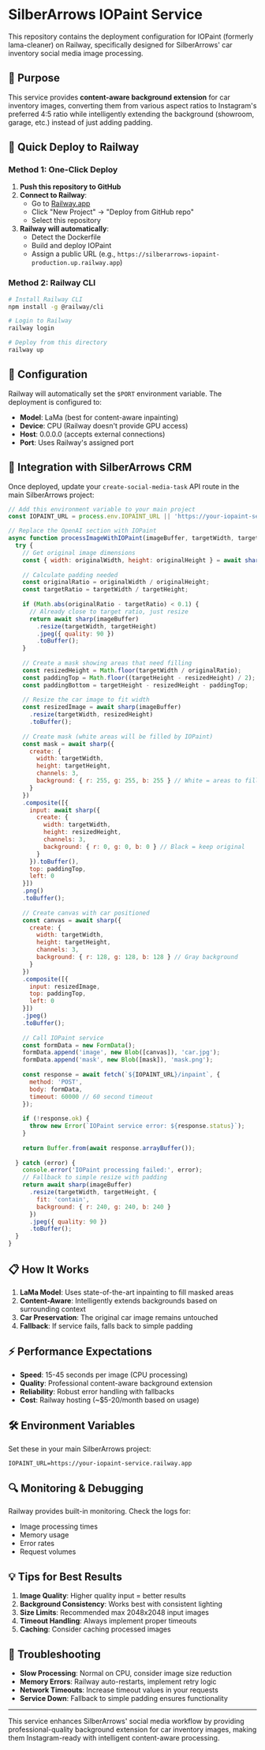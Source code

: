 # SilberArrows IOPaint Service

This repository contains the deployment configuration for IOPaint (formerly lama-cleaner) on Railway, specifically designed for SilberArrows' car inventory social media image processing.

## 🎯 Purpose

This service provides **content-aware background extension** for car inventory images, converting them from various aspect ratios to Instagram's preferred 4:5 ratio while intelligently extending the background (showroom, garage, etc.) instead of just adding padding.

## 🚀 Quick Deploy to Railway

### Method 1: One-Click Deploy

1. **Push this repository to GitHub**
2. **Connect to Railway**:
   - Go to [Railway.app](https://railway.app)
   - Click "New Project" → "Deploy from GitHub repo"
   - Select this repository
3. **Railway will automatically**:
   - Detect the Dockerfile
   - Build and deploy IOPaint
   - Assign a public URL (e.g., `https://silberarrows-iopaint-production.up.railway.app`)

### Method 2: Railway CLI

```bash
# Install Railway CLI
npm install -g @railway/cli

# Login to Railway
railway login

# Deploy from this directory
railway up
```

## 🔧 Configuration

Railway will automatically set the `$PORT` environment variable. The deployment is configured to:

- **Model**: LaMa (best for content-aware inpainting)
- **Device**: CPU (Railway doesn't provide GPU access)
- **Host**: 0.0.0.0 (accepts external connections)
- **Port**: Uses Railway's assigned port

## 🔄 Integration with SilberArrows CRM

Once deployed, update your `create-social-media-task` API route in the main SilberArrows project:

```javascript
// Add this environment variable to your main project
const IOPAINT_URL = process.env.IOPAINT_URL || 'https://your-iopaint-service.railway.app';

// Replace the OpenAI section with IOPaint
async function processImageWithIOPaint(imageBuffer, targetWidth, targetHeight) {
  try {
    // Get original image dimensions
    const { width: originalWidth, height: originalHeight } = await sharp(imageBuffer).metadata();
    
    // Calculate padding needed
    const originalRatio = originalWidth / originalHeight;
    const targetRatio = targetWidth / targetHeight;
    
    if (Math.abs(originalRatio - targetRatio) < 0.1) {
      // Already close to target ratio, just resize
      return await sharp(imageBuffer)
        .resize(targetWidth, targetHeight)
        .jpeg({ quality: 90 })
        .toBuffer();
    }
    
    // Create a mask showing areas that need filling
    const resizedHeight = Math.floor(targetWidth / originalRatio);
    const paddingTop = Math.floor((targetHeight - resizedHeight) / 2);
    const paddingBottom = targetHeight - resizedHeight - paddingTop;
    
    // Resize the car image to fit width
    const resizedImage = await sharp(imageBuffer)
      .resize(targetWidth, resizedHeight)
      .toBuffer();
    
    // Create mask (white areas will be filled by IOPaint)
    const mask = await sharp({
      create: {
        width: targetWidth,
        height: targetHeight,
        channels: 3,
        background: { r: 255, g: 255, b: 255 } // White = areas to fill
      }
    })
    .composite([{
      input: await sharp({
        create: {
          width: targetWidth,
          height: resizedHeight,
          channels: 3,
          background: { r: 0, g: 0, b: 0 } // Black = keep original
        }
      }).toBuffer(),
      top: paddingTop,
      left: 0
    }])
    .png()
    .toBuffer();
    
    // Create canvas with car positioned
    const canvas = await sharp({
      create: {
        width: targetWidth,
        height: targetHeight,
        channels: 3,
        background: { r: 128, g: 128, b: 128 } // Gray background
      }
    })
    .composite([{
      input: resizedImage,
      top: paddingTop,
      left: 0
    }])
    .jpeg()
    .toBuffer();
    
    // Call IOPaint service
    const formData = new FormData();
    formData.append('image', new Blob([canvas]), 'car.jpg');
    formData.append('mask', new Blob([mask]), 'mask.png');
    
    const response = await fetch(`${IOPAINT_URL}/inpaint`, {
      method: 'POST',
      body: formData,
      timeout: 60000 // 60 second timeout
    });
    
    if (!response.ok) {
      throw new Error(`IOPaint service error: ${response.status}`);
    }
    
    return Buffer.from(await response.arrayBuffer());
    
  } catch (error) {
    console.error('IOPaint processing failed:', error);
    // Fallback to simple resize with padding
    return await sharp(imageBuffer)
      .resize(targetWidth, targetHeight, {
        fit: 'contain',
        background: { r: 240, g: 240, b: 240 }
      })
      .jpeg({ quality: 90 })
      .toBuffer();
  }
}
```

## 📋 How It Works

1. **LaMa Model**: Uses state-of-the-art inpainting to fill masked areas
2. **Content-Aware**: Intelligently extends backgrounds based on surrounding context
3. **Car Preservation**: The original car image remains untouched
4. **Fallback**: If service fails, falls back to simple padding

## ⚡ Performance Expectations

- **Speed**: 15-45 seconds per image (CPU processing)
- **Quality**: Professional content-aware background extension
- **Reliability**: Robust error handling with fallbacks
- **Cost**: Railway hosting (~$5-20/month based on usage)

## 🛠 Environment Variables

Set these in your main SilberArrows project:

```
IOPAINT_URL=https://your-iopaint-service.railway.app
```

## 🔍 Monitoring & Debugging

Railway provides built-in monitoring. Check the logs for:

- Image processing times
- Memory usage
- Error rates
- Request volumes

## 💡 Tips for Best Results

1. **Image Quality**: Higher quality input = better results
2. **Background Consistency**: Works best with consistent lighting
3. **Size Limits**: Recommended max 2048x2048 input images
4. **Timeout Handling**: Always implement proper timeouts
5. **Caching**: Consider caching processed images

## 🔧 Troubleshooting

- **Slow Processing**: Normal on CPU, consider image size reduction
- **Memory Errors**: Railway auto-restarts, implement retry logic
- **Network Timeouts**: Increase timeout values in your requests
- **Service Down**: Fallback to simple padding ensures functionality

---

This service enhances SilberArrows' social media workflow by providing professional-quality background extension for car inventory images, making them Instagram-ready with intelligent content-aware processing. 